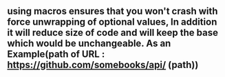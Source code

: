 ## using macros ensures that you won't crash with force unwrapping of optional values, In addition it will reduce size of code and will keep the base which would be unchangeable. As an Example(path of URL : https://github.com/somebooks/api/ (path)) 
